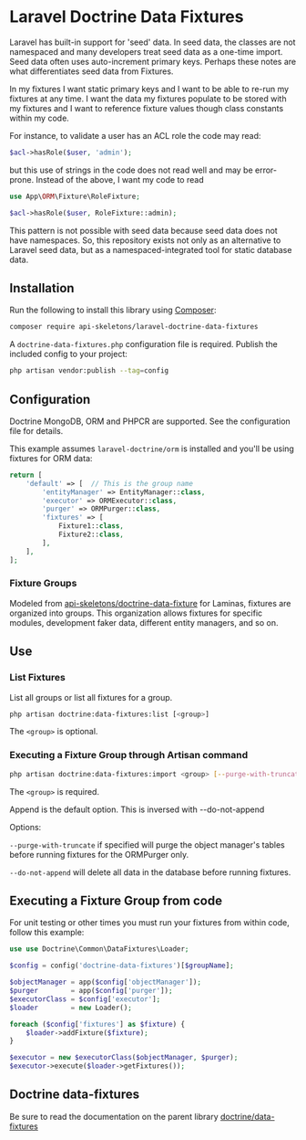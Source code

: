 # Laravel Doctrine Data Fixtures

Laravel has built-in support for 'seed' data.  In seed data, the classes
are not namespaced and many developers treat seed data as a one-time
import.  Seed data often uses auto-increment primary keys.  Perhaps
these notes are what differentiates seed data from Fixtures.

In my fixtures I want static primary keys and I want to be able to
re-run my fixtures at any time.  I want the data my fixtures populate
to be stored with my fixtures and I want to reference fixture values
though class constants within my code.

For instance, to validate a user has an ACL role the code may 
read:

```php
$acl->hasRole($user, 'admin');
```

but this use of strings in the code does not read well and may be
error-prone.  Instead of the above, I want my code to read

```php
use App\ORM\Fixture\RoleFixture;

$acl->hasRole($user, RoleFixture::admin);
```

This pattern is not possible with seed data because seed data does
not have namespaces.  So, this repository exists not only as an
alternative to Laravel seed data, but as a namespaced-integrated
tool for static database data.


Installation
------------

Run the following to install this library using [Composer](https://getcomposer.org/):

```bash
composer require api-skeletons/laravel-doctrine-data-fixtures
```

A `doctrine-data-fixtures.php` configuration file is required.  Publish the included config to your project:

```sh
php artisan vendor:publish --tag=config
```


Configuration
-------------

Doctrine MongoDB, ORM and PHPCR are supported.  See the configuration file for details.

This example assumes `laravel-doctrine/orm` is installed and you'll be using fixtures
for ORM data:

```php
return [
    'default' => [  // This is the group name
        'entityManager' => EntityManager::class,
        'executor' => ORMExecutor::class,
        'purger' => ORMPurger::class,
        'fixtures' => [
            Fixture1::class,
            Fixture2::class,
        ],
    ],
];
```

### Fixture Groups

Modeled from [api-skeletons/doctrine-data-fixture](https://github.com/API-Skeletons/doctrine-data-fixture)
for Laminas, fixtures are organized into groups.  This organization allows
fixtures for specific modules, development faker data, different entity
managers, and so on.


Use
---

### List Fixtures

List all groups or list all fixtures for a group.

```sh
php artisan doctrine:data-fixtures:list [<group>]
```

The `<group>` is optional.


### Executing a Fixture Group through Artisan command

```sh
php artisan doctrine:data-fixtures:import <group> [--purge-with-truncate] [--do-not-append]
```

The `<group>` is required.

Append is the default option.  This is inversed with --do-not-append

Options:

`--purge-with-truncate` if specified will purge the object manager's tables before 
running fixtures for the ORMPurger only.

`--do-not-append` will delete all data in the database before running fixtures.


Executing a Fixture Group from code
---------------------------------

For unit testing or other times you must run your fixtures from within code,
follow this example:

```php
use use Doctrine\Common\DataFixtures\Loader;

$config = config('doctrine-data-fixtures')[$groupName];

$objectManager = app($config['objectManager']);
$purger        = app($config['purger']);
$executorClass = $config['executor'];
$loader        = new Loader();

foreach ($config['fixtures'] as $fixture) {
    $loader->addFixture($fixture);
}

$executor = new $executorClass($objectManager, $purger);
$executor->execute($loader->getFixtures());
```


Doctrine data-fixtures
----------------------

Be sure to read the documentation on the parent library
[doctrine/data-fixtures](https://github.com/doctrine/data-fixtures)

